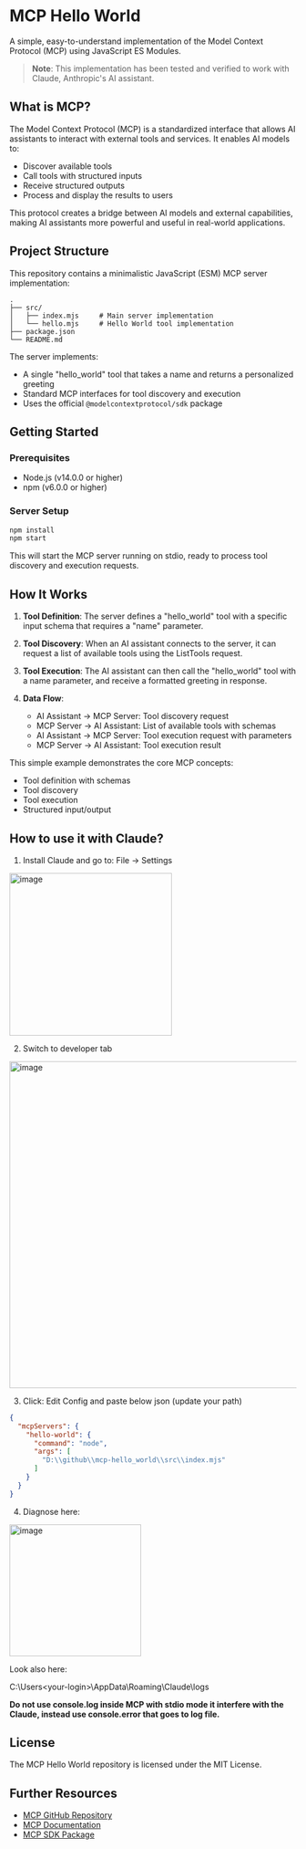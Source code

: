 # MCP Hello World

A simple, easy-to-understand implementation of the Model Context Protocol (MCP) using JavaScript ES Modules.

> **Note**: This implementation has been tested and verified to work with Claude, Anthropic's AI assistant.

## What is MCP?

The Model Context Protocol (MCP) is a standardized interface that allows AI assistants to interact with external tools and services. It enables AI models to:

- Discover available tools
- Call tools with structured inputs
- Receive structured outputs
- Process and display the results to users

This protocol creates a bridge between AI models and external capabilities, making AI assistants more powerful and useful in real-world applications.

## Project Structure

This repository contains a minimalistic JavaScript (ESM) MCP server implementation:

```
.
├── src/
│   ├── index.mjs     # Main server implementation
│   └── hello.mjs     # Hello World tool implementation
├── package.json
└── README.md
```

The server implements:

- A single "hello_world" tool that takes a name and returns a personalized greeting
- Standard MCP interfaces for tool discovery and execution
- Uses the official `@modelcontextprotocol/sdk` package

## Getting Started

### Prerequisites

- Node.js (v14.0.0 or higher)
- npm (v6.0.0 or higher)

### Server Setup

```bash
npm install
npm start
```

This will start the MCP server running on stdio, ready to process tool discovery and execution requests.

## How It Works

1. **Tool Definition**: The server defines a "hello_world" tool with a specific input schema that requires a "name" parameter.

2. **Tool Discovery**: When an AI assistant connects to the server, it can request a list of available tools using the ListTools request.

3. **Tool Execution**: The AI assistant can then call the "hello_world" tool with a name parameter, and receive a formatted greeting in response.

4. **Data Flow**:
   - AI Assistant → MCP Server: Tool discovery request
   - MCP Server → AI Assistant: List of available tools with schemas
   - AI Assistant → MCP Server: Tool execution request with parameters
   - MCP Server → AI Assistant: Tool execution result

This simple example demonstrates the core MCP concepts:
- Tool definition with schemas
- Tool discovery
- Tool execution
- Structured input/output

## How to use it with Claude?

1. Install Claude and go to: File -> Settings

<img width="285" alt="image" src="https://github.com/user-attachments/assets/061f6fc5-5ab6-4a44-a7bb-b38347c638aa" />

2. Switch to developer tab

<img width="573" alt="image" src="https://github.com/user-attachments/assets/737f8d8a-6503-4c14-bf59-331584e37a9b" />

3. Click: Edit Config and paste below json (update your path)

```json
{
  "mcpServers": {
    "hello-world": {
      "command": "node",
      "args": [
        "D:\\github\\mcp-hello_world\\src\\index.mjs"
      ]
    }
  }
}
```

4. Diagnose here:

<img width="231" alt="image" src="https://github.com/user-attachments/assets/6fe604a9-caee-4346-9736-17f3924dba51" />

Look also here:

C:\Users\<your-login>\AppData\Roaming\Claude\logs

**Do not use console.log inside MCP with stdio mode it interfere with the Claude, instead use console.error that goes to log file.**

## License

The MCP Hello World repository is licensed under the MIT License.

## Further Resources

- [MCP GitHub Repository](https://github.com/modelcontextprotocol/protocol)
- [MCP Documentation](https://modelcontextprotocol.ai/)
- [MCP SDK Package](https://www.npmjs.com/package/@modelcontextprotocol/sdk)
